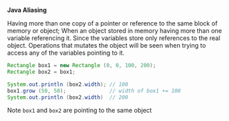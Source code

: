 
__Java Aliasing__

Having more than one copy of a pointer or reference to the same block of memory or object; When an object stored in memory having more than one variable referencing it. Since the variables store only references to the real object. Operations that mutates the object will be seen when trying to access any of the variables pointing to it.



```java
Rectangle box1 = new Rectangle (0, 0, 100, 200);
Rectangle box2 = box1;

System.out.println (box2.width); // 100
box1.grow (50, 50);              // width of box1 += 100
System.out.println (box2.width)  // 200
```

Note `box1` and `box2` are pointing to the same object
